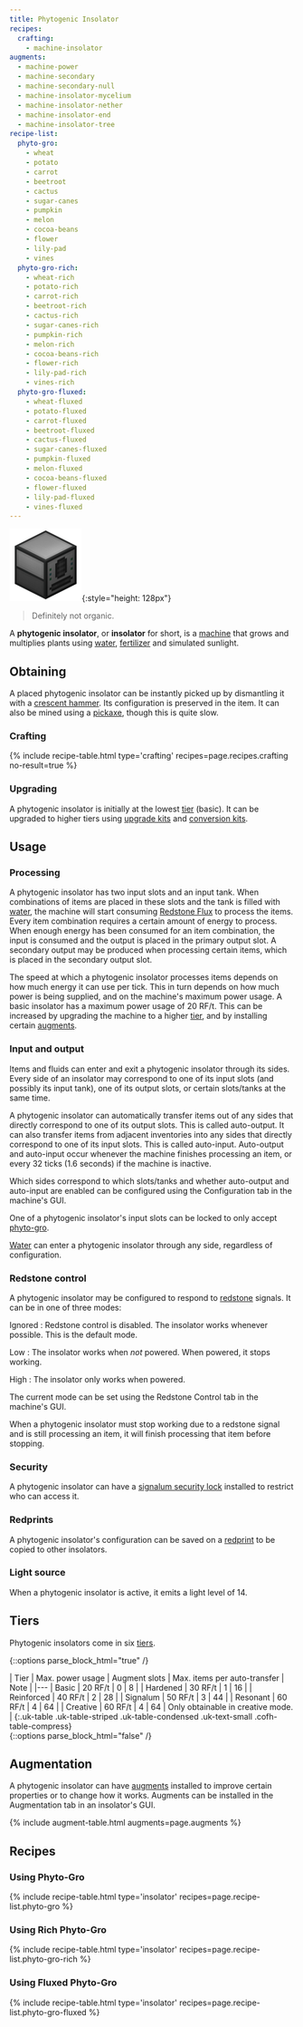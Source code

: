 ```yaml
---
title: Phytogenic Insolator
recipes:
  crafting:
    - machine-insolator
augments:
  - machine-power
  - machine-secondary
  - machine-secondary-null
  - machine-insolator-mycelium
  - machine-insolator-nether
  - machine-insolator-end
  - machine-insolator-tree
recipe-list:
  phyto-gro:
    - wheat
    - potato
    - carrot
    - beetroot
    - cactus
    - sugar-canes
    - pumpkin
    - melon
    - cocoa-beans
    - flower
    - lily-pad
    - vines
  phyto-gro-rich:
    - wheat-rich
    - potato-rich
    - carrot-rich
    - beetroot-rich
    - cactus-rich
    - sugar-canes-rich
    - pumpkin-rich
    - melon-rich
    - cocoa-beans-rich
    - flower-rich
    - lily-pad-rich
    - vines-rich
  phyto-gro-fluxed:
    - wheat-fluxed
    - potato-fluxed
    - carrot-fluxed
    - beetroot-fluxed
    - cactus-fluxed
    - sugar-canes-fluxed
    - pumpkin-fluxed
    - melon-fluxed
    - cocoa-beans-fluxed
    - flower-fluxed
    - lily-pad-fluxed
    - vines-fluxed
---
```


![Phytogenic insolator](/assets/images/thermal-expansion/phytogenic-insolator.png){:style="height: 128px"}

> Definitely not organic.


A **phytogenic insolator**, or **insolator** for short, is a
[machine](/docs/thermal-expansion/machines/) that grows and multiplies plants
using [water](https://minecraft.gamepedia.com/Water),
[fertilizer](/docs/thermal-foundation/items/materials/other/phyto-gro/) and
simulated sunlight.


Obtaining
---------

A placed phytogenic insolator can be instantly picked up by dismantling it with
a [crescent hammer](/docs/thermal-foundation/items/tools/crescent-hammer/). Its
configuration is preserved in the item. It can also be mined using a
[pickaxe](https://minecraft.gamepedia.com/Pickaxe), though this is quite slow.

### Crafting
{% include recipe-table.html type='crafting' recipes=page.recipes.crafting no-result=true %}

### Upgrading
A phytogenic insolator is initially at the lowest [tier](#tiers) (basic). It can
be upgraded to higher tiers using [upgrade
kits](/docs/thermal-expansion/tiers/upgrade-kits/) and [conversion
kits](/docs/thermal-expansion/tiers/conversion-kits/).


Usage
-----

### Processing
A phytogenic insolator has two input slots and an input tank. When combinations
of items are placed in these slots and the tank is filled with
[water](https://minecraft.gamepedia.com/Water), the machine will start consuming
[Redstone Flux](/docs/redstone-flux/) to process the items. Every item
combination requires a certain amount of energy to process. When enough energy
has been consumed for an item combination, the input is consumed and the output
is placed in the primary output slot. A secondary output may be produced when
processing certain items, which is placed in the secondary output slot.

The speed at which a phytogenic insolator processes items depends on how much
energy it can use per tick. This in turn depends on how much power is being
supplied, and on the machine's maximum power usage. A basic insolator has a
maximum power usage of 20 RF/t. This can be increased by upgrading the machine
to a higher [tier](#tiers), and by installing certain [augments](#augmentation).

### Input and output
Items and fluids can enter and exit a phytogenic insolator through its sides.
Every side of an insolator may correspond to one of its input slots (and
possibly its input tank), one of its output slots, or certain slots/tanks at the
same time.

A phytogenic insolator can automatically transfer items out of any sides that
directly correspond to one of its output slots. This is called auto-output. It
can also transfer items from adjacent inventories into any sides that directly
correspond to one of its input slots. This is called auto-input. Auto-output and
auto-input occur whenever the machine finishes processing an item, or every 32
ticks (1.6 seconds) if the machine is inactive.

Which sides correspond to which slots/tanks and whether auto-output and
auto-input are enabled can be configured using the Configuration tab in the
machine's GUI.

One of a phytogenic insolator's input slots can be locked to only accept
[phyto-gro](/docs/thermal-foundation/items/materials/other/phyto-gro/).

[Water](https://minecraft.gamepedia.com/Water) can enter a phytogenic insolator
through any side, regardless of configuration.

### Redstone control
A phytogenic insolator may be configured to respond to
[redstone](https://minecraft.gamepedia.com/Redstone) signals. It can be in one
of three modes:

Ignored
: Redstone control is disabled. The insolator works whenever possible. This is
the default mode.

Low
: The insolator works when *not* powered. When powered, it stops working.

High
: The insolator only works when powered.

The current mode can be set using the Redstone Control tab in the machine's GUI.

When a phytogenic insolator must stop working due to a redstone signal and is
still processing an item, it will finish processing that item before stopping.

### Security
A phytogenic insolator can have a [signalum security
lock](/docs/thermal-foundation/items/other/signalum-security-lock/) installed to
restrict who can access it.

### Redprints
A phytogenic insolator's configuration can be saved on a
[redprint](/docs/thermal-foundation/items/tools/redprint/) to be copied to other
insolators.

### Light source
When a phytogenic insolator is active, it emits a light level of 14.


Tiers
-----

Phytogenic insolators come in six [tiers](/docs/thermal-expansion/tiers/).

{::options parse_block_html="true" /}
<div class="uk-overflow-container">
| Tier | Max. power usage | Augment slots | Max. items per auto-transfer | Note |
|---
| Basic | 20 RF/t | 0 | 8 |
| Hardened | 30 RF/t | 1 | 16 |
| Reinforced | 40 RF/t | 2 | 28 |
| Signalum | 50 RF/t | 3 | 44 |
| Resonant | 60 RF/t | 4 | 64 |
| Creative | 60 RF/t | 4 | 64 | Only obtainable in creative mode. |
{:.uk-table .uk-table-striped .uk-table-condensed .uk-text-small .cofh-table-compress}
</div>
{::options parse_block_html="false" /}


Augmentation
------------

A phytogenic insolator can have [augments](/docs/thermal-expansion/augments/)
installed to improve certain properties or to change how it works. Augments can
be installed in the Augmentation tab in an insolator's GUI.

{% include augment-table.html augments=page.augments %}


Recipes
-------

### Using Phyto-Gro
{% include recipe-table.html type='insolator' recipes=page.recipe-list.phyto-gro %}

### Using Rich Phyto-Gro
{% include recipe-table.html type='insolator' recipes=page.recipe-list.phyto-gro-rich %}

### Using Fluxed Phyto-Gro
{% include recipe-table.html type='insolator' recipes=page.recipe-list.phyto-gro-fluxed %}
